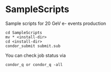 # SampleScripts
Sample scripts for 20 GeV e- events production


    cd SampleScripts
    mv * <install-dir>
    cd <install-dir>
    condor_submit submit.sub
  
  
You can check job status via

    condor_q or condor_q -all
